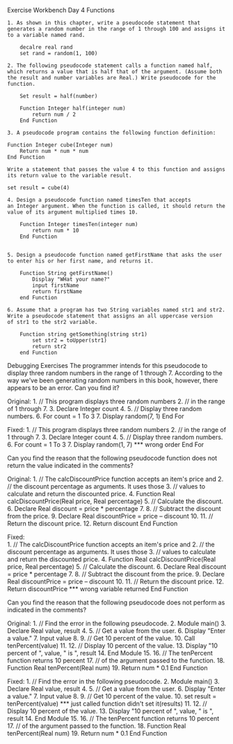 Exercise Workbench  Day 4 Functions

    1. As shown in this chapter, write a pseudocode statement that generates a random number in the range of 1 through 100 and assigns it to a variable named rand.

        decalre real rand
        set rand = random(1, 100)

    2. The following pseudocode statement calls a function named half, which returns a value that is half that of the argument. (Assume both the result and number variables are Real.) Write pseudocode for the function.

        Set result = half(number)

        Function Integer half(integer num)
            return num / 2
        End Function

    3. A pseudocode program contains the following function definition:

	Function Integer cube(Integer num)
        Return num * num * num
    End Function

    Write a statement that passes the value 4 to this function and assigns its return value to the variable result.

    set result = cube(4)

    4. Design a pseudocode function named timesTen that accepts an Integer argument. When the function is called, it should return the value of its argument multiplied times 10.

        Function Integer timesTen(integer num)
            return num * 10
        End Function


    5. Design a pseudocode function named getFirstName that asks the user to enter his or her first name, and returns it.

        Function String getFirstName()
            Display "WHat your name?"
            input firstName
            return firstName
        end Function

    6. Assume that a program has two String variables named str1 and str2. Write a pseudocode statement that assigns an all uppercase version of str1 to the str2 variable.

        Function string getSomething(string str1)
            set str2 = toUpper(str1)
            return str2
        end Function


Debugging Exercises
The programmer intends for this pseudocode to display three random numbers in the range of 1 through 7. According to the way we’ve been generating random numbers in this book, however, there appears to be an error. Can you find it?

Original:
    1. // This program displays three random numbers
    2. // in the range of 1 through 7.
    3. Declare Integer count
    4. 
    5. // Display three random numbers.
    6. For count = 1 To 3
    7.    Display random(7, 1)
End For

Fixed:
    1. // This program displays three random numbers
    2. // in the range of 1 through 7.
    3. Declare Integer count
    4. 
    5. // Display three random numbers.
    6. For count = 1 To 3
    7.    Display random(1, 7)                              *** wrong order
End For

Can you find the reason that the following pseudocode function does not return the value indicated in the comments?

Original:
    1. // The calcDiscountPrice function accepts an item's price and
    2. // the discount percentage as arguments. It uses those
    3. // values to calculate and return the discounted price.
    4. Function Real calcDiscountPrice(Real price, Real percentage)
    5.    // Calculate the discount.
    6.    Declare Real discount = price * percentage
    7. 
    8.    // Subtract the discount from the price.
    9.    Declare Real discountPrice = price – discount
    10. 
    11.    // Return the discount price.
    12.    Return discount
End Function

Fixed:    
    1. // The calcDiscountPrice function accepts an item's price and
    2. // the discount percentage as arguments. It uses those
    3. // values to calculate and return the discounted price.
    4. Function Real calcDiscountPrice(Real price, Real percentage)
    5.    // Calculate the discount.
    6.    Declare Real discount = price * percentage
    7. 
    8.    // Subtract the discount from the price.
    9.    Declare Real discountPrice = price – discount
    10. 
    11.    // Return the discount price.
    12.    Return discountPrice                             *** wrong variable returned
End Function

Can you find the reason that the following pseudocode does not perform as indicated in the comments?

Original:
    1. // Find the error in the following pseudocode.
    2. Module main()
    3.     Declare Real value, result
    4. 
    5.     // Get a value from the user.
    6.     Display "Enter a value."
    7.     Input value
    8. 
    9.     // Get 10 percent of the value.
    10.     Call tenPercent(value)
    11.
    12.     // Display 10 percent of the value.
    13.     Display "10 percent of ", value, " is ", result
    14. End Module
    15. 
    16. // The tenPercent function returns 10 percent
    17. // of the argument passed to the function.
    18. Function Real tenPercent(Real num)
    19.     Return num * 0.1
End Function

Fixed:
    1. // Find the error in the following pseudocode.
    2. Module main()
    3.     Declare Real value, result
    4. 
    5.     // Get a value from the user.
    6.     Display "Enter a value."
    7.     Input value
    8. 
    9.     // Get 10 percent of the value.
    10.    set result = tenPercent(value)           *** just called function didn't set it(results)
    11.
    12.    // Display 10 percent of the value.
    13.    Display "10 percent of ", value, " is ", result
    14. End Module
    15. 
    16. // The tenPercent function returns 10 percent
    17. // of the argument passed to the function.
    18. Function Real tenPercent(Real num)
    19.     Return num * 0.1
End Function
